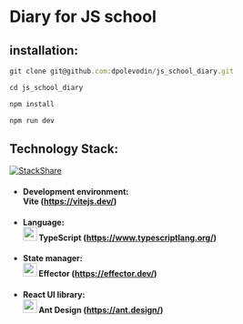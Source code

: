 # Diary for JS school

## installation:

```javascript
git clone git@github.com:dpolevodin/js_school_diary.git

cd js_school_diary

npm install

npm run dev
```

## Technology Stack:
[![StackShare](https://img.shields.io/badge/tech-stack-0690fa.svg?style=flat)](https://stackshare.io/stackshare/awesome-stacks)

- #### Development environment: <br>**Vite** (https://vitejs.dev/)
- #### Language:<br><img src="https://upload.wikimedia.org/wikipedia/commons/thumb/4/4c/Typescript_logo_2020.svg/160px-Typescript_logo_2020.svg.png" width="24"> **TypeScript** (https://www.typescriptlang.org/) 
- #### State manager: <br><img src="https://effector.dev/img/comet.png" width="24"> **Effector** (https://effector.dev/) 
- #### React UI library: <br><img src="https://gw.alipayobjects.com/zos/rmsportal/KDpgvguMpGfqaHPjicRK.svg" width="24"> **Ant Design** (https://ant.design/) 